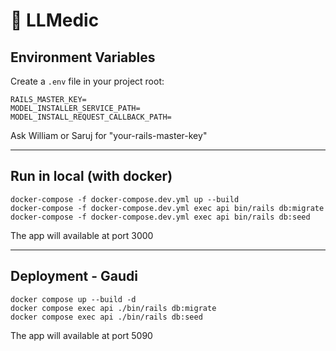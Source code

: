 # 🚀 LLMedic 

## Environment Variables

Create a `.env` file in your project root:

```
RAILS_MASTER_KEY=
MODEL_INSTALLER_SERVICE_PATH=
MODEL_INSTALL_REQUEST_CALLBACK_PATH=
```

Ask William or Saruj for "your-rails-master-key"

---

## Run in local (with docker)

```
docker-compose -f docker-compose.dev.yml up --build
docker-compose -f docker-compose.dev.yml exec api bin/rails db:migrate
docker-compose -f docker-compose.dev.yml exec api bin/rails db:seed
```
The app will available at port 3000

---

## Deployment - Gaudi

```
docker compose up --build -d
docker compose exec api ./bin/rails db:migrate
docker compose exec api ./bin/rails db:seed
```

The app will available at port 5090
